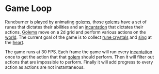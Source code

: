 # Game Loop

Runeburner is played by animating [golems](golem), those [golems](golem) have a set of runes that dictates their abilities and an [incantation](incantations) that dictates their actions. [Golems](golem) move on a 2d grid and perform various actions on the [world](world). The current goal of the game is to collect [rune crystals](rune_crystals) and [sing](SING) at the [heart](heart).

The game runs at 30 FPS. Each frame the game will run every [incantation](incantations) once to get the action that that [golem](golem) should perform. Then it will filter out actions that are impossible to perform. Finally it will add progress to every action as actions are not instantaneous.
